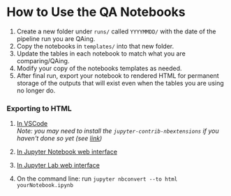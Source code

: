 # How to Use the QA Notebooks

1. Create a new folder under `runs/` called `YYYYMMDD/` with the date of the pipeline run you are QAing.
2. Copy the notebooks in `templates/` into that new folder.
3. Update the tables in each notebook to match what you are comparing/QAing.
3. Modify your copy of the notebooks templates as needed.
4. After final run, export your notebook to rendered HTML for permanent storage of the outputs that will exist even when the tables you are using no longer do.

### Exporting to HTML

1. [In VSCode](https://code.visualstudio.com/docs/datascience/jupyter-notebooks#:~:text=You%20can%20export%20a%20Jupyter,dropdown%20of%20file%20format%20options.)  
*Note: you may need to install the `jupyter-contrib-nbextensions` if you haven't done so yet (see [link](https://jupyter-contrib-nbextensions.readthedocs.io/en/latest/install.html))*

2. [In Jupyter Notebook web interface](https://mljar.com/blog/jupyter-notebook-html/)

3. [In Jupyter Lab web interface](https://jupyterlab.readthedocs.io/en/stable/user/export.html)

3. On the command line: run `jupyter nbconvert --to html yourNotebook.ipynb`
